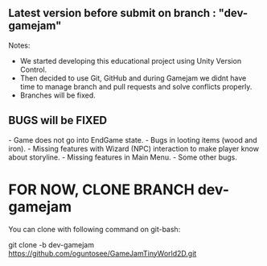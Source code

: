 <h2>Latest version before submit on branch : "dev-gamejam"</h2>

Notes:
- We started developing this educational project using Unity Version Control.
- Then decided to use Git, GitHub and during Gamejam we didnt have time to manage branch and pull requests and solve conflicts properly.
- Branches will be fixed.

<h2>BUGS will be FIXED</h2>
- Game does not go into EndGame state.
- Bugs in looting items (wood and iron).
- Missing features with Wizard (NPC) interaction to make player know about storyline.
- Missing features in Main Menu.
- Some other bugs.


<h1>FOR NOW, CLONE BRANCH dev-gamejam</h1>

You can clone with following command on git-bash:

git clone -b dev-gamejam https://github.com/oguntosee/GameJamTinyWorld2D.git


